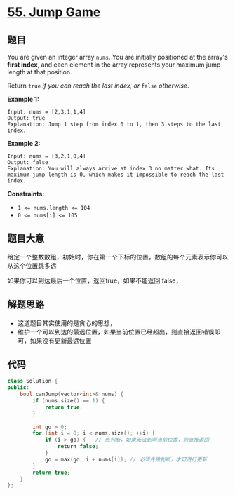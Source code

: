 # [55. Jump Game](https://leetcode.com/problems/jump-game/)

## 题目

You are given an integer array `nums`. You are initially positioned at the array's **first index**, and each element in the array represents your maximum jump length at that position.

Return `true` *if you can reach the last index, or* `false` *otherwise*.

 

**Example 1:**

```
Input: nums = [2,3,1,1,4]
Output: true
Explanation: Jump 1 step from index 0 to 1, then 3 steps to the last index.
```

**Example 2:**

```
Input: nums = [3,2,1,0,4]
Output: false
Explanation: You will always arrive at index 3 no matter what. Its maximum jump length is 0, which makes it impossible to reach the last index.
```

 

**Constraints:**

- `1 <= nums.length <= 104`
- `0 <= nums[i] <= 105`

## 题目大意

给定一个整数数组，初始时，你在第一个下标的位置，数组的每个元素表示你可以从这个位置跳多远

如果你可以到达最后一个位置，返回true，如果不能返回 false，

## 解题思路

* 这道题目其实使用的是贪心的思想，
* 维护一个可以到达的最远位置，如果当前位置已经超出，则直接返回错误即可，如果没有更新最远位置

## 代码

`````c++
class Solution {
public:
    bool canJump(vector<int>& nums) {
        if (nums.size() == 1) {
            return true;
        }
        
        int go = 0;
        for (int i = 0; i < nums.size(); ++i) {
            if (i > go) {   // 先判断，如果无法到啊当前位置，则直接返回
                return false; 
            }
            go = max(go, i + nums[i]); // 必须先做判断，才可进行更新
        }
        return true;
    }
};
`````

